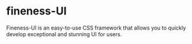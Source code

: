 # fineness-UI
Fineness-UI is an easy-to-use CSS framework that allows you to quickly develop exceptional and stunning UI for users.
